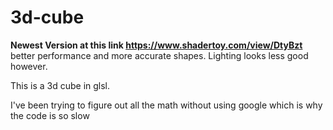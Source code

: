# 3d-cube
**Newest Version at this link https://www.shadertoy.com/view/DtyBzt** better performance and more accurate shapes. Lighting looks less good however.

This is a 3d cube in glsl.

I've been trying to figure out all the math without using google which is why the code is so slow


